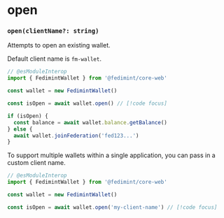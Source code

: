 # open

### `open(clientName?: string)`

Attempts to open an existing wallet.

Default client name is `fm-wallet`.

```ts twoslash
// @esModuleInterop
import { FedimintWallet } from '@fedimint/core-web'

const wallet = new FedimintWallet()

const isOpen = await wallet.open() // [!code focus]

if (isOpen) {
  const balance = await wallet.balance.getBalance()
} else {
  await wallet.joinFederation('fed123...')
}
```

To support multiple wallets within a single application, you can pass in a custom client name.

```ts twoslash
// @esModuleInterop
import { FedimintWallet } from '@fedimint/core-web'

const wallet = new FedimintWallet()

const isOpen = await wallet.open('my-client-name') // [!code focus]
```
